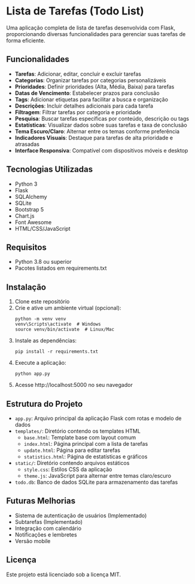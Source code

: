 # Lista de Tarefas (Todo List)

Uma aplicação completa de lista de tarefas desenvolvida com Flask, proporcionando diversas funcionalidades para gerenciar suas tarefas de forma eficiente.

## Funcionalidades

- **Tarefas**: Adicionar, editar, concluir e excluir tarefas
- **Categorias**: Organizar tarefas por categorias personalizáveis
- **Prioridades**: Definir prioridades (Alta, Média, Baixa) para tarefas
- **Datas de Vencimento**: Estabelecer prazos para conclusão
- **Tags**: Adicionar etiquetas para facilitar a busca e organização
- **Descrições**: Incluir detalhes adicionais para cada tarefa
- **Filtragem**: Filtrar tarefas por categoria e prioridade
- **Pesquisa**: Buscar tarefas específicas por conteúdo, descrição ou tags
- **Estatísticas**: Visualizar dados sobre suas tarefas e taxa de conclusão
- **Tema Escuro/Claro**: Alternar entre os temas conforme preferência
- **Indicadores Visuais**: Destaque para tarefas de alta prioridade e atrasadas
- **Interface Responsiva**: Compatível com dispositivos móveis e desktop

## Tecnologias Utilizadas

- Python 3
- Flask
- SQLAlchemy
- SQLite
- Bootstrap 5
- Chart.js
- Font Awesome
- HTML/CSS/JavaScript

## Requisitos

- Python 3.8 ou superior
- Pacotes listados em requirements.txt

## Instalação

1. Clone este repositório
2. Crie e ative um ambiente virtual (opcional):
   ```
   python -m venv venv
   venv\Scripts\activate  # Windows
   source venv/bin/activate  # Linux/Mac
   ```
3. Instale as dependências:
   ```
   pip install -r requirements.txt
   ```
4. Execute a aplicação:
   ```
   python app.py
   ```
5. Acesse http://localhost:5000 no seu navegador

## Estrutura do Projeto

- `app.py`: Arquivo principal da aplicação Flask com rotas e modelo de dados
- `templates/`: Diretório contendo os templates HTML
  - `base.html`: Template base com layout comum
  - `index.html`: Página principal com a lista de tarefas
  - `update.html`: Página para editar tarefas
  - `statistics.html`: Página de estatísticas e gráficos
- `static/`: Diretório contendo arquivos estáticos
  - `style.css`: Estilos CSS da aplicação
  - `theme.js`: JavaScript para alternar entre temas claro/escuro
- `todo.db`: Banco de dados SQLite para armazenamento das tarefas

## Futuras Melhorias

- Sistema de autenticação de usuários (Implementado)
- Subtarefas (Implementado)
- Integração com calendário
- Notificações e lembretes
- Versão mobile

## Licença

Este projeto está licenciado sob a licença MIT. 